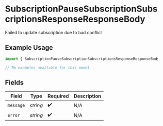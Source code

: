 # SubscriptionPauseSubscriptionSubscriptionsResponseResponseBody

Failed to update subscription due to bad conflict

## Example Usage

```typescript
import { SubscriptionPauseSubscriptionSubscriptionsResponseResponseBody } from "jani-payments/models/errors";

// No examples available for this model
```

## Fields

| Field              | Type               | Required           | Description        |
| ------------------ | ------------------ | ------------------ | ------------------ |
| `message`          | *string*           | :heavy_check_mark: | N/A                |
| `error`            | *string*           | :heavy_check_mark: | N/A                |